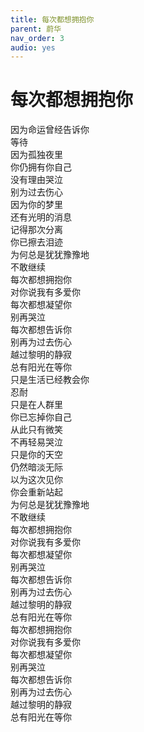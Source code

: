 ```yaml
---
title: 每次都想拥抱你
parent: 蔚华
nav_order: 3
audio: yes
---
```


# 每次都想拥抱你

因为命运曾经告诉你  
等待  
因为孤独夜里  
你仍拥有你自己  
没有理由哭泣  
别为过去伤心  
因为你的梦里  
还有光明的消息  
记得那次分离  
你已擦去泪迹  
为何总是犹犹豫豫地  
不敢继续  
每次都想拥抱你  
对你说我有多爱你  
每次都想凝望你  
别再哭泣  
每次都想告诉你  
别再为过去伤心  
越过黎明的静寂  
总有阳光在等你  
只是生活已经教会你  
忍耐  
只是在人群里  
你已忘掉你自己  
从此只有微笑  
不再轻易哭泣  
只是你的天空  
仍然暗淡无际  
以为这次见你  
你会重新站起  
为何总是犹犹豫豫地  
不敢继续  
每次都想拥抱你  
对你说我有多爱你  
每次都想凝望你  
别再哭泣  
每次都想告诉你  
别再为过去伤心  
越过黎明的静寂  
总有阳光在等你  
每次都想拥抱你  
对你说我有多爱你  
每次都想凝望你  
别再哭泣  
每次都想告诉你  
别再为过去伤心  
越过黎明的静寂  
总有阳光在等你